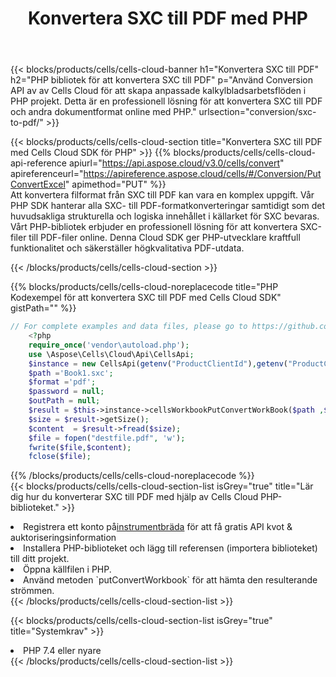 ﻿---
title:  Konvertera SXC till PDF med PHP
description:  Använda Aspose.Cells Cloud SDK för PHP för att konvertera en fil i SXC-format till en fil i PDF-format.
kwords: Excel, Convert SXC to PDF, REST, PHP
howto: How to convert SXC to PDF using Aspose.Cells Cloud PHP library.
---
{{< blocks/products/cells/cells-cloud-banner h1="Konvertera SXC till PDF" h2="PHP bibliotek för att konvertera SXC till PDF" p="Använd Conversion API av av Cells Cloud för att skapa anpassade kalkylbladsarbetsflöden i PHP projekt. Detta är en professionell lösning för att konvertera SXC till PDF och andra dokumentformat online med PHP." urlsection="conversion/sxc-to-pdf/" >}}

{{< blocks/products/cells/cells-cloud-section title="Konvertera SXC till PDF med Cells Cloud SDK för PHP" >}}
{{% blocks/products/cells/cells-cloud-api-reference apiurl="https://api.aspose.cloud/v3.0/cells/convert" apireferenceurl="https://apireference.aspose.cloud/cells/#/Conversion/PutConvertExcel" apimethod="PUT" %}}
<br/>
Att konvertera filformat från SXC till PDF kan vara en komplex uppgift. Vår PHP SDK hanterar alla SXC- till PDF-formatkonverteringar samtidigt som det huvudsakliga strukturella och logiska innehållet i källarket för SXC bevaras. Vårt PHP-bibliotek erbjuder en professionell lösning för att konvertera SXC-filer till PDF-filer online. Denna Cloud SDK ger PHP-utvecklare kraftfull funktionalitet och säkerställer högkvalitativa PDF-utdata.

{{< /blocks/products/cells/cells-cloud-section >}}

{{% blocks/products/cells/cells-cloud-noreplacecode title="PHP Kodexempel för att konvertera SXC till PDF med Cells Cloud SDK" gistPath="" %}}
 
```php
// For complete examples and data files, please go to https://github.com/aspose-cells-cloud/aspose-cells-cloud-php/
    <?php
    require_once('vendor\autoload.php');
    use \Aspose\Cells\Cloud\Api\CellsApi;
    $instance = new CellsApi(getenv("ProductClientId"),getenv("ProductClientSecret"));
    $path ='Book1.sxc';    
    $format ='pdf';
    $password = null;
    $outPath = null;      
    $result = $this->instance->cellsWorkbookPutConvertWorkBook($path ,$format, $password,  $outPath);
    $size = $result->getSize();
    $content  = $result->fread($size);
    $file = fopen("destfile.pdf", 'w');
    fwrite($file,$content);
    fclose($file);
```
 
{{% /blocks/products/cells/cells-cloud-noreplacecode %}}
<br/>
{{< blocks/products/cells/cells-cloud-section-list isGrey="true" title="Lär dig hur du konverterar SXC till PDF med hjälp av Cells Cloud PHP-biblioteket." >}}
<li> Registrera ett konto på<a href="https://dashboard.aspose.cloud/">instrumentbräda</a> för att få gratis API kvot & auktoriseringsinformation</li>
<li>Installera PHP-biblioteket och lägg till referensen (importera biblioteket) till ditt projekt.</li>
<li>Öppna källfilen i PHP.</li>
<li>Använd metoden `putConvertWorkbook` för att hämta den resulterande strömmen.</li>
{{< /blocks/products/cells/cells-cloud-section-list >}}

{{< blocks/products/cells/cells-cloud-section-list isGrey="true" title="Systemkrav" >}}
<li>PHP 7.4 eller nyare</li>
{{< /blocks/products/cells/cells-cloud-section-list >}}
